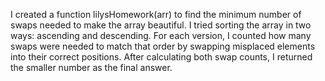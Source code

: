 I created a function lilysHomework(arr) to find the minimum number of swaps needed to make the array beautiful. I tried sorting the array in two ways: ascending and descending. For each version, I counted how many swaps were needed to match that order by swapping misplaced elements into their correct positions. After calculating both swap counts, I returned the smaller number as the final answer.